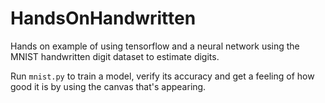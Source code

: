 # HandsOnHandwritten
Hands on example of using tensorflow and a neural network using the MNIST handwritten digit dataset to estimate digits.

Run `mnist.py` to train a model, verify its accuracy and get a feeling of how good it is by using the canvas that's appearing.
